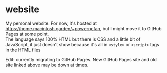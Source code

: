 # website
My personal website. For now, it's hosted at https://home.macintosh.garden/~powerpcfan, but I might move it to GitHub Pages at some point.  
The language says 100% HTML but there is CSS and a little bit of JavaScript, it just doesn't show because it's all in `<style>` or `<script>` tags in the HTML files  

Edit: currently migrating to GitHub Pages. New GitHub Pages site and old site linked above may be down at times.
